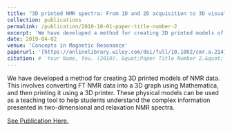```yaml
---
title: "3D printed NMR spectra: From 1D and 2D acquisition to 3D visualization"
collection: publications
permalink: /publication/2010-10-01-paper-title-number-2
excerpt: 'We have developed a method for creating 3D printed models of NMR data. This involves converting FT NMR data into a 3D graph using Mathematica, and then printing it using a 3D printer. These physical models can be used as a teaching tool to help students understand the complex information presented in two-dimensional and relaxation NMR spectra.'
date: 2019-04-02
venue: 'Concepts in Magnetic Resonance'
paperurl: '[https://onlinelibrary.wiley.com/doi/full/10.1002/cmr.a.21470](https://onlinelibrary.wiley.com/doi/full/10.1002/cmr.a.21470)'
citation: # 'Your Name, You. (2010). &quot;Paper Title Number 2.&quot; <i>Journal 1</i>. 1(2).'
---
```


We have developed a method for creating 3D printed models of NMR data. This involves converting FT NMR data into a 3D graph using Mathematica, and then printing it using a 3D printer. These physical models can be used as a teaching tool to help students understand the complex information presented in two-dimensional and relaxation NMR spectra.

[See Publication Here.](https://onlinelibrary.wiley.com/doi/full/10.1002/cmr.a.21470)
